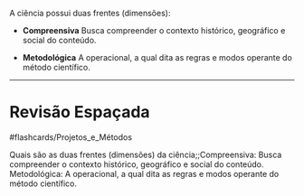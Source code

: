 A ciência possui duas frentes (dimensões):

- **Compreensiva**
Busca compreender o contexto histórico, geográfico e social do conteúdo.

- **Metodológica**
A operacional, a qual dita as regras e modos operante do método científico.

---
# Revisão Espaçada
#flashcards/Projetos_e_Métodos 

Quais são as duas frentes (dimensões) da ciência;;Compreensiva: Busca compreender o contexto histórico, geográfico e social do conteúdo.<br>Metodológica: A operacional, a qual dita as regras e modos operante do método científico.